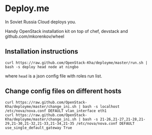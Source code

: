 Deploy.me
=========

In Soviet Russia Cloud deploys you.

Handy OpenStack installation kit on top of chef, devstack and github.com/mkorenkov/wheel

Installation instructions
-------------------------

    curl https://raw.github.com/OpenStack-Kha/deployme/master/run.sh | bash -s deploy head node at ningbo

where `head` is a json config file with roles run list.

Change config files on different hosts
--------------------------------------

    curl https://raw.github.com/OpenStack-Kha/deployme/master/change_ini.sh | bash -s localhost /etc/nova/nova.conf DEFAULT vlan_interface eth1
    curl https://raw.github.com/OpenStack-Kha/deployme/master/change_ini.sh | bash -s 21-26,21-27,21-28,21-29,21-30,21-32,21-33,21-34,21-35 /etc/nova/nova.conf DEFAULT use_single_default_gateway True
